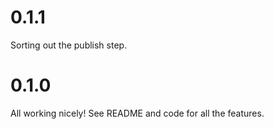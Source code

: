 # 0.1.1

Sorting out the publish step.

# 0.1.0

All working nicely! See README and code for all the features.
